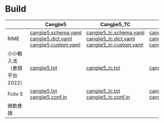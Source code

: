 # Build

||Cangjie5|Cangjie5_TC|Cangjie5_HK|Cangjie5_SC|
|-|-|-|-|-|
|RIME|[cangjie5.schema.yaml](https://raw.githubusercontent.com/Jackchows/Cangjie5/dev/build/rime/%E4%B8%80%E8%88%AC%E6%8E%92%E5%BA%8F/cangjie5.schema.yaml)<br />[cangjie5.dict.yaml](https://raw.githubusercontent.com/Jackchows/Cangjie5/dev/build/rime/%E4%B8%80%E8%88%AC%E6%8E%92%E5%BA%8F/cangjie5.dict.yaml)<br />[cangjie5.custom.yaml](https://raw.githubusercontent.com/Jackchows/Cangjie5/dev/build/rime/%E4%B8%80%E8%88%AC%E6%8E%92%E5%BA%8F/cangjie5.custom.yaml)|[cangjie5_tc.schema.yaml](https://raw.githubusercontent.com/Jackchows/Cangjie5/dev/build/rime/%E5%82%B3%E7%B5%B1%E6%BC%A2%E5%AD%97%E5%84%AA%E5%85%88%EF%BC%88%E5%81%8F%E5%A5%BD%E5%8F%B0%E7%81%A3%E7%94%A8%E5%AD%97%E7%BF%92%E6%85%A3%EF%BC%89/cangjie5_tc.schema.yaml)<br />[cangjie5_tc.dict.yaml](https://raw.githubusercontent.com/Jackchows/Cangjie5/dev/build/rime/%E5%82%B3%E7%B5%B1%E6%BC%A2%E5%AD%97%E5%84%AA%E5%85%88%EF%BC%88%E5%81%8F%E5%A5%BD%E5%8F%B0%E7%81%A3%E7%94%A8%E5%AD%97%E7%BF%92%E6%85%A3%EF%BC%89/cangjie5_tc.dict.yaml)<br />[cangjie5_tc.custom.yaml](https://raw.githubusercontent.com/Jackchows/Cangjie5/dev/build/rime/%E5%82%B3%E7%B5%B1%E6%BC%A2%E5%AD%97%E5%84%AA%E5%85%88%EF%BC%88%E5%81%8F%E5%A5%BD%E5%8F%B0%E7%81%A3%E7%94%A8%E5%AD%97%E7%BF%92%E6%85%A3%EF%BC%89/cangjie5_tc.custom.yaml)|[cangjie5_hk.schema.yaml](https://raw.githubusercontent.com/Jackchows/Cangjie5/dev/build/rime/%E5%82%B3%E7%B5%B1%E6%BC%A2%E5%AD%97%E5%84%AA%E5%85%88%EF%BC%88%E5%81%8F%E5%A5%BD%E9%A6%99%E6%B8%AF%E7%94%A8%E5%AD%97%E7%BF%92%E6%85%A3%EF%BC%89/cangjie5_hk.schema.yaml)<br />[cangjie5_hk.dict.yaml](https://raw.githubusercontent.com/Jackchows/Cangjie5/dev/build/rime/%E5%82%B3%E7%B5%B1%E6%BC%A2%E5%AD%97%E5%84%AA%E5%85%88%EF%BC%88%E5%81%8F%E5%A5%BD%E9%A6%99%E6%B8%AF%E7%94%A8%E5%AD%97%E7%BF%92%E6%85%A3%EF%BC%89/cangjie5_hk.dict.yaml)<br />[cangjie5_hk.custom.yaml](https://raw.githubusercontent.com/Jackchows/Cangjie5/dev/build/rime/%E5%82%B3%E7%B5%B1%E6%BC%A2%E5%AD%97%E5%84%AA%E5%85%88%EF%BC%88%E5%81%8F%E5%A5%BD%E9%A6%99%E6%B8%AF%E7%94%A8%E5%AD%97%E7%BF%92%E6%85%A3%EF%BC%89/cangjie5_hk.custom.yaml)|[cangjie5_sc.schema.yaml](https://raw.githubusercontent.com/Jackchows/Cangjie5/dev/build/rime/%E7%B0%A1%E5%8C%96%E5%AD%97%E5%84%AA%E5%85%88/cangjie5_sc.schema.yaml)<br />[cangjie5_sc.dict.yaml](https://raw.githubusercontent.com/Jackchows/Cangjie5/dev/build/rime/%E7%B0%A1%E5%8C%96%E5%AD%97%E5%84%AA%E5%85%88/cangjie5_sc.dict.yaml)<br />[cangjie5_sc.custom.yaml](https://raw.githubusercontent.com/Jackchows/Cangjie5/dev/build/rime/%E7%B0%A1%E5%8C%96%E5%AD%97%E5%84%AA%E5%85%88/cangjie5_sc.custom.yaml)|
|小小輸入法（倉頡平台 2022）|[cangjie5.txt](https://raw.githubusercontent.com/Jackchows/Cangjie5/dev/build/yong/%E4%B8%80%E8%88%AC%E6%8E%92%E5%BA%8F/cangjie5.txt)|[cangjie5_tc.txt](https://raw.githubusercontent.com/Jackchows/Cangjie5/dev/build/yong/%E5%82%B3%E7%B5%B1%E6%BC%A2%E5%AD%97%E5%84%AA%E5%85%88%EF%BC%88%E5%81%8F%E5%A5%BD%E5%8F%B0%E7%81%A3%E7%94%A8%E5%AD%97%E7%BF%92%E6%85%A3%EF%BC%89/cangjie5_tc.txt)|[cangjie5_hk.txt](https://raw.githubusercontent.com/Jackchows/Cangjie5/dev/build/yong/%E5%82%B3%E7%B5%B1%E6%BC%A2%E5%AD%97%E5%84%AA%E5%85%88%EF%BC%88%E5%81%8F%E5%A5%BD%E9%A6%99%E6%B8%AF%E7%94%A8%E5%AD%97%E7%BF%92%E6%85%A3%EF%BC%89/cangjie5_hk.txt)|[cangjie5_sc.txt](https://raw.githubusercontent.com/Jackchows/Cangjie5/dev/build/yong/%E7%B0%A1%E5%8C%96%E5%AD%97%E5%84%AA%E5%85%88/cangjie5_sc.txt)|
|Fcitx 5|[cangjie5.txt](https://raw.githubusercontent.com/Jackchows/Cangjie5/dev/build/fcitx/%E4%B8%80%E8%88%AC%E6%8E%92%E5%BA%8F/cangjie5.txt)<br />[cangjie5.conf.in](https://raw.githubusercontent.com/Jackchows/Cangjie5/dev/build/fcitx/%E4%B8%80%E8%88%AC%E6%8E%92%E5%BA%8F/cangjie5.conf.in)|[cangjie5_tc.txt](https://raw.githubusercontent.com/Jackchows/Cangjie5/dev/build/fcitx/%E5%82%B3%E7%B5%B1%E6%BC%A2%E5%AD%97%E5%84%AA%E5%85%88%EF%BC%88%E5%81%8F%E5%A5%BD%E5%8F%B0%E7%81%A3%E7%94%A8%E5%AD%97%E7%BF%92%E6%85%A3%EF%BC%89/cangjie5_tc.txt)<br />[cangjie5_tc.conf.in](https://raw.githubusercontent.com/Jackchows/Cangjie5/dev/build/fcitx/%E5%82%B3%E7%B5%B1%E6%BC%A2%E5%AD%97%E5%84%AA%E5%85%88%EF%BC%88%E5%81%8F%E5%A5%BD%E5%8F%B0%E7%81%A3%E7%94%A8%E5%AD%97%E7%BF%92%E6%85%A3%EF%BC%89/cangjie5_tc.conf.in)|[cangjie5_hk.txt](https://raw.githubusercontent.com/Jackchows/Cangjie5/dev/build/fcitx/%E5%82%B3%E7%B5%B1%E6%BC%A2%E5%AD%97%E5%84%AA%E5%85%88%EF%BC%88%E5%81%8F%E5%A5%BD%E9%A6%99%E6%B8%AF%E7%94%A8%E5%AD%97%E7%BF%92%E6%85%A3%EF%BC%89/cangjie5_hk.txt)<br />[cangjie5_hk.conf.in](https://raw.githubusercontent.com/Jackchows/Cangjie5/dev/build/fcitx/%E5%82%B3%E7%B5%B1%E6%BC%A2%E5%AD%97%E5%84%AA%E5%85%88%EF%BC%88%E5%81%8F%E5%A5%BD%E9%A6%99%E6%B8%AF%E7%94%A8%E5%AD%97%E7%BF%92%E6%85%A3%EF%BC%89/cangjie5_hk.conf.in)|[cangjie5_sc.txt](https://raw.githubusercontent.com/Jackchows/Cangjie5/dev/build/fcitx/%E7%B0%A1%E5%8C%96%E5%AD%97%E5%84%AA%E5%85%88/cangjie5_sc.txt)<br />[cangjie5_sc.conf.in](https://raw.githubusercontent.com/Jackchows/Cangjie5/dev/build/fcitx/%E7%B0%A1%E5%8C%96%E5%AD%97%E5%84%AA%E5%85%88/cangjie5_sc.conf.in)|
|微軟倉頡|||||